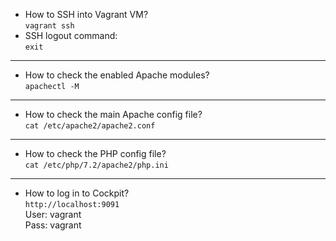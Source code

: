 * How to SSH into Vagrant VM?<br>
`vagrant ssh`
* SSH logout command:<br>
`exit`
<hr>

* How to check the enabled Apache modules?<br>
`apachectl -M`
<hr>

* How to check the main Apache config file?<br>
`cat /etc/apache2/apache2.conf`
<hr>

* How to check the PHP config file?<br>
`cat /etc/php/7.2/apache2/php.ini`
<hr>

* How to log in to Cockpit?<br>
`http://localhost:9091`<br>
User: vagrant<br>
Pass: vagrant
